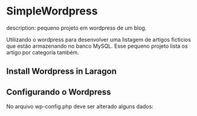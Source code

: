 # SimpleWordpress
description: pequeno projeto em wordpress de um blog.
<p>Utilizando o wordpress para desenvolver uma listagem de artigos ficticios que estão armazenando no banco MySQL.
Esse pequeno projeto lista os artigo por categoria também.</p>

## Install Wordpress in Laragon

## Configurando o Wordpress

<p>No arquivo wp-config.php deve ser alterado alguns dados:</p>
